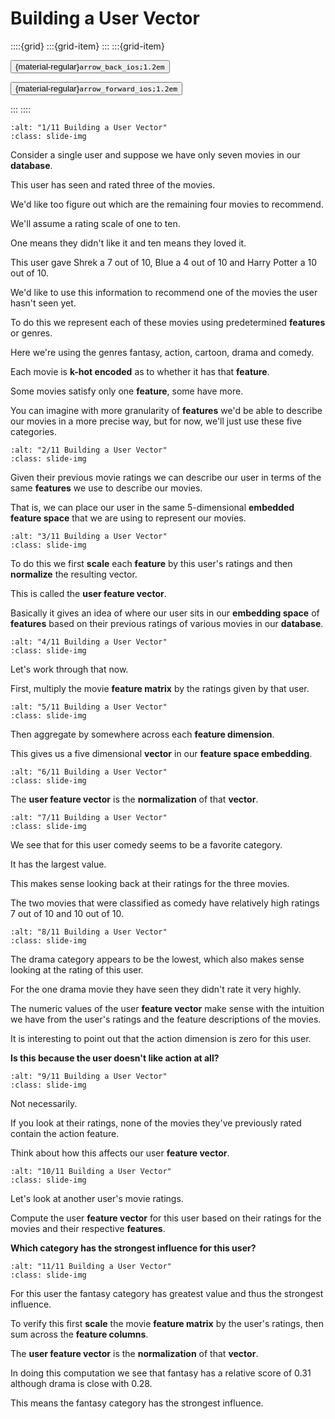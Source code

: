 # Building a User Vector

<aside class="margin sidebar">

::::{grid}
:::{grid-item}
:::
:::{grid-item}
<div id="slide-controls" class="btn-toolbar justify-content-between">

<button id="arrow_back" class="sd-btn">{material-regular}`arrow_back_ios;1.2em`</button>

<button id="arrow_forward" class="sd-btn">{material-regular}`arrow_forward_ios;1.2em`</button>
</div>
:::
::::
</aside>
<div class="slides">
<div>

```{image} ../../../images/gcp_courses/recommendation_systems_on_gcp/content_based_recommendation/building_a_user_vector/001.jpg
:alt: "1/11 Building a User Vector"
:class: slide-img
```
<div class="cell tag_remove-input tag_output_scroll docutils container">
<div class="cell_output docutils container">

Consider a single user and suppose we have only seven movies in our **database**.

This user has seen and rated three of the movies. 

We'd like too figure out which are the remaining four movies to recommend.

We'll assume a rating scale of one to ten. 

One means they didn't like it and ten means they loved it. 

This user gave Shrek a 7 out of 10, Blue a 4 out of 10 and Harry Potter a 10 out of 10. 

We'd like to use this information to recommend one of the movies the user hasn't seen yet. 

To do this we represent each of these movies using predetermined **features** or genres. 

Here we're using the genres fantasy, action, cartoon, drama and comedy. 

Each movie is **k-hot encoded** as to whether it has that **feature**. 

Some movies satisfy only one **feature**, some have more. 

You can imagine with more granularity of **features** we'd be able to describe our movies in a more precise way, but for now, we'll just use these five categories.
</div>
</div>
</div>
</div>
<div class="slides">
<div>

```{image} ../../../images/gcp_courses/recommendation_systems_on_gcp/content_based_recommendation/building_a_user_vector/002.jpg
:alt: "2/11 Building a User Vector"
:class: slide-img
```
<div class="cell tag_remove-input tag_output_scroll docutils container">
<div class="cell_output docutils container">

Given their previous movie ratings we can describe our user in terms of the same **features** we use to describe our movies.

That is, we can place our user in the same 5-dimensional **embedded feature space** that we are using to represent our movies.
</div>
</div>
</div>
</div>
<div class="slides">
<div>

```{image} ../../../images/gcp_courses/recommendation_systems_on_gcp/content_based_recommendation/building_a_user_vector/003.jpg
:alt: "3/11 Building a User Vector"
:class: slide-img
```
<div class="cell tag_remove-input tag_output_scroll docutils container">
<div class="cell_output docutils container">

To do this we first **scale** each **feature** by this user's ratings and then **normalize** the resulting vector. 

This is called the **user feature vector**. 

Basically it gives an idea of where our user sits in our **embedding space** of **features** based on their previous ratings of various movies in our **database**.
</div>
</div>
</div>
</div>
<div class="slides">
<div>

```{image} ../../../images/gcp_courses/recommendation_systems_on_gcp/content_based_recommendation/building_a_user_vector/004.jpg
:alt: "4/11 Building a User Vector"
:class: slide-img
```
<div class="cell tag_remove-input tag_output_scroll docutils container">
<div class="cell_output docutils container">

Let's work through that now. 

First, multiply the movie **feature matrix** by the ratings given by that user.
</div>
</div>
</div>
</div>
<div class="slides">
<div>

```{image} ../../../images/gcp_courses/recommendation_systems_on_gcp/content_based_recommendation/building_a_user_vector/005.jpg
:alt: "5/11 Building a User Vector"
:class: slide-img
```
<div class="cell tag_remove-input tag_output_scroll docutils container">
<div class="cell_output docutils container">

Then aggregate by somewhere across each **feature dimension**. 

This gives us a five dimensional **vector** in our **feature space embedding**.
</div>
</div>
</div>
</div>
<div class="slides">
<div>

```{image} ../../../images/gcp_courses/recommendation_systems_on_gcp/content_based_recommendation/building_a_user_vector/006.jpg
:alt: "6/11 Building a User Vector"
:class: slide-img
```
<div class="cell tag_remove-input tag_output_scroll docutils container">
<div class="cell_output docutils container">

The **user feature vector** is the **normalization** of that **vector**.
</div>
</div>
</div>
</div>
<div class="slides">
<div>

```{image} ../../../images/gcp_courses/recommendation_systems_on_gcp/content_based_recommendation/building_a_user_vector/007.jpg
:alt: "7/11 Building a User Vector"
:class: slide-img
```
<div class="cell tag_remove-input tag_output_scroll docutils container">
<div class="cell_output docutils container">

We see that for this user comedy seems to be a favorite category. 

It has the largest value. 

This makes sense looking back at their ratings for the three movies. 

The two movies that were classified as comedy have relatively high ratings 7 out of 10 and 10 out of 10.
</div>
</div>
</div>
</div>
<div class="slides">
<div>

```{image} ../../../images/gcp_courses/recommendation_systems_on_gcp/content_based_recommendation/building_a_user_vector/008.jpg
:alt: "8/11 Building a User Vector"
:class: slide-img
```
<div class="cell tag_remove-input tag_output_scroll docutils container">
<div class="cell_output docutils container">

The drama category appears to be the lowest, which also makes sense looking at the rating of this user. 

For the one drama movie they have seen they didn't rate it very highly. 

The numeric values of the user **feature vector** make sense with the intuition we have from the user's ratings and the feature descriptions of the movies. 

It is interesting to point out that the action dimension is zero for this user. 

**Is this because the user doesn't like action at all?**
</div>
</div>
</div>
</div>
<div class="slides">
<div>

```{image} ../../../images/gcp_courses/recommendation_systems_on_gcp/content_based_recommendation/building_a_user_vector/009.jpg
:alt: "9/11 Building a User Vector"
:class: slide-img
```
<div class="cell tag_remove-input tag_output_scroll docutils container">
<div class="cell_output docutils container">

Not necessarily. 

If you look at their ratings, none of the movies they've previously rated contain the action feature. 

Think about how this affects our user **feature vector**.
</div>
</div>
</div>
</div>
<div class="slides">
<div>

```{image} ../../../images/gcp_courses/recommendation_systems_on_gcp/content_based_recommendation/building_a_user_vector/010.jpg
:alt: "10/11 Building a User Vector"
:class: slide-img
```
<div class="cell tag_remove-input tag_output_scroll docutils container">
<div class="cell_output docutils container">

Let's look at another user's movie ratings. 

Compute the user **feature vector** for this user based on their ratings for the movies and their respective **features**.

**Which category has the strongest influence for this user?**
</div>
</div>
</div>
</div>
<div class="slides">
<div>

```{image} ../../../images/gcp_courses/recommendation_systems_on_gcp/content_based_recommendation/building_a_user_vector/011.jpg
:alt: "11/11 Building a User Vector"
:class: slide-img
```
<div class="cell tag_remove-input tag_output_scroll docutils container">
<div class="cell_output docutils container">

For this user the fantasy category has greatest value and thus the strongest influence. 

To verify this first **scale** the movie **feature matrix** by the user's ratings, then sum across the **feature columns**.

The **user feature vector** is the **normalization** of that **vector**. 

In doing this computation we see that fantasy has a relative score of 0.31 although drama is close with 0.28. 

This means the fantasy category has the strongest influence.
</div>
</div>
</div>
</div>
